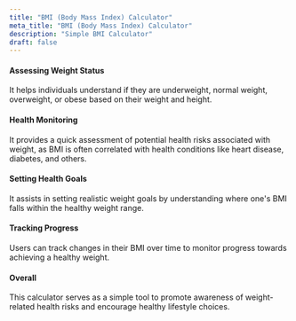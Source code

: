 ```yaml
---
title: "BMI (Body Mass Index) Calculator"
meta_title: "BMI (Body Mass Index) Calculator"
description: "Simple BMI Calculator"
draft: false
---
```

#### Assessing Weight Status

It helps individuals understand if they are underweight, normal weight, overweight, or obese based on their weight and height.

#### Health Monitoring

It provides a quick assessment of potential health risks associated with weight, as BMI is often correlated with health conditions like heart disease, diabetes, and others.

#### Setting Health Goals

It assists in setting realistic weight goals by understanding where one's BMI falls within the healthy weight range.

#### Tracking Progress

Users can track changes in their BMI over time to monitor progress towards achieving a healthy weight.

#### Overall

This calculator serves as a simple tool to promote awareness of weight-related health risks and encourage healthy lifestyle choices.


